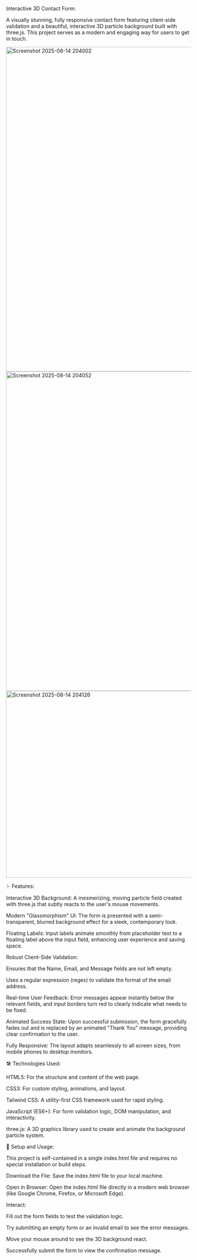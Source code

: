 Interactive 3D Contact Form:

A visually stunning, fully responsive contact form featuring client-side validation and a beautiful, interactive 3D particle background built with three.js. This project serves as a modern and engaging way for users to get in touch.

<img width="1091" height="882" alt="Screenshot 2025-08-14 204002" src="https://github.com/user-attachments/assets/240ad50b-ca2e-4779-a241-4ddb4e86fd6d" />

<img width="959" height="868" alt="Screenshot 2025-08-14 204052" src="https://github.com/user-attachments/assets/db4c0ca9-8405-465d-abac-b0588503e79f" />

<img width="746" height="508" alt="Screenshot 2025-08-14 204126" src="https://github.com/user-attachments/assets/6c06852c-b6e2-46d9-ad97-c08f59c2b366" />





✨ Features:

Interactive 3D Background: A mesmerizing, moving particle field created with three.js that subtly reacts to the user's mouse movements.

Modern "Glassmorphism" UI: The form is presented with a semi-transparent, blurred background effect for a sleek, contemporary look.

Floating Labels: Input labels animate smoothly from placeholder text to a floating label above the input field, enhancing user experience and saving space.



Robust Client-Side Validation:

Ensures that the Name, Email, and Message fields are not left empty.

Uses a regular expression (regex) to validate the format of the email address.

Real-time User Feedback: Error messages appear instantly below the relevant fields, and input borders turn red to clearly indicate what needs to be fixed.

Animated Success State: Upon successful submission, the form gracefully fades out and is replaced by an animated "Thank You" message, providing clear confirmation to the user.

Fully Responsive: The layout adapts seamlessly to all screen sizes, from mobile phones to desktop monitors.



🛠️ Technologies Used:

HTML5: For the structure and content of the web page.

CSS3: For custom styling, animations, and layout.

Tailwind CSS: A utility-first CSS framework used for rapid styling.

JavaScript (ES6+): For form validation logic, DOM manipulation, and interactivity.

three.js: A 3D graphics library used to create and animate the background particle system.



🚀 Setup and Usage:


This project is self-contained in a single index.html file and requires no special installation or build steps.

Download the File: Save the index.html file to your local machine.

Open in Browser: Open the index.html file directly in a modern web browser (like Google Chrome, Firefox, or Microsoft Edge).



Interact:

Fill out the form fields to test the validation logic.

Try submitting an empty form or an invalid email to see the error messages.

Move your mouse around to see the 3D background react.

Successfully submit the form to view the confirmation message.
